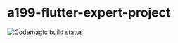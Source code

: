 # a199-flutter-expert-project


[![Codemagic build status](https://api.codemagic.io/apps/6263c997eb4a9a040b003498/6270c834d525d3ded401f340/status_badge.svg)](https://codemagic.io/apps/6263c997eb4a9a040b003498/6270c834d525d3ded401f340/latest_build)